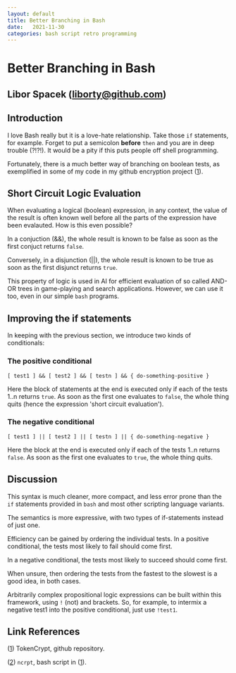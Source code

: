 ```yaml
---
layout: default
title: Better Branching in Bash
date:   2021-11-30
categories: bash script retro programming
---
```


# Better Branching in Bash

## Libor Spacek (liborty@github.com)

## Introduction

I love Bash really but it is a love-hate relationship. Take those `if` statements, for example. Forget to put a semicolon  **before** `then` and you are in deep trouble (?!?!). It would be a pity if this puts people off shell programming.

Fortunately, there is a much better way of branching on boolean tests, as exemplified in some of my code in my github encryption project ([1]).

## Short Circuit Logic Evaluation

When evaluating a logical (boolean) expression, in any context, the value of the result is often known well before all the parts of the expression have been evalauted. How is this even possible?

In a conjuction (&&), the whole result is known to be false as soon as the first conjuct returns `false`.

Conversely, in a disjunction (||), the whole result is known to be true as soon as the first disjunct returns `true`.

This property of logic is used in AI for efficient evaluation of so called AND-OR trees in game-playing and search applications. However, we can use it too, even in our simple `bash` programs.

## Improving the if statements

In keeping with the previous section, we introduce two kinds of conditionals:

### The positive conditional

`[ test1 ] && [ test2 ] && [ testn ] && { do-something-positive }`

Here the block of statements at the end is executed only if each of the tests 1..n returns `true`. As soon as the first one evaluates to `false`, the whole thing quits (hence the expression 'short circuit evaluation').

### The negative conditional

`[ test1 ] || [ test2 ] || [ testn ] || { do-something-negative }`

Here the block at the end is executed only if each of the tests 1..n returns `false`. As soon as the first one evaluates to `true`, the whole thing quits.

## Discussion

This syntax is much cleaner, more compact, and less error prone than the `if` statements provided in `bash` and most other scripting language variants.

The semantics is more expressive, with two types of if-statements instead of just one.

Efficiency can be gained by ordering the individual tests. In a positive conditional, the tests most likely to fail should come first.

In a negative conditional, the tests most likely to succeed should come first.

When unsure, then ordering the tests from the fastest to the slowest is a good idea, in both cases.

Arbitrarily complex propositional logic expressions can be built within this framework, using `!` (not) and brackets. So, for example, to intermix a negative test1 into the positive conditional, just use `!test1`.

## Link References

([1]) TokenCrypt, github repository.

([2]) `ncrpt`, bash script in ([1]).  

[1]: https://github.com/liborty/TokenCrypt "TokenCrypt"
[2]: https://github.com/liborty/TokenCrypt/blob/master/ncrpt "ncrpt"
